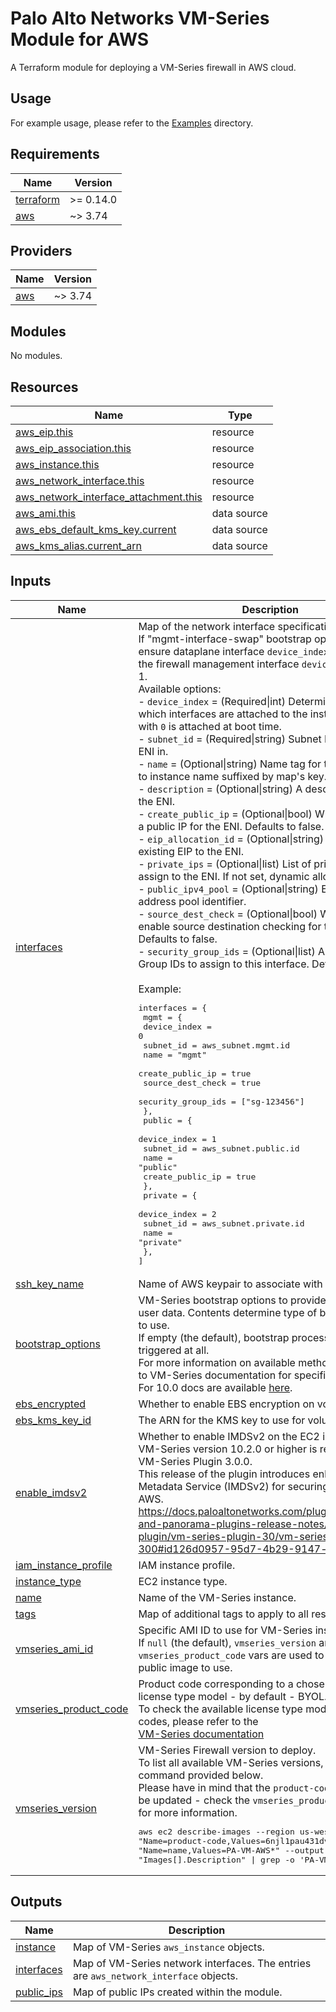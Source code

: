 <!-- BEGIN_TF_DOCS -->
# Palo Alto Networks VM-Series Module for AWS

A Terraform module for deploying a VM-Series firewall in AWS cloud.

## Usage

For example usage, please refer to the [Examples](examples/) directory.

## Requirements

| Name                                                                      | Version   |
| ------------------------------------------------------------------------- | --------- |
| <a name="requirement_terraform"></a> [terraform](#requirement\_terraform) | >= 0.14.0 |
| <a name="requirement_aws"></a> [aws](#requirement\_aws)                   | ~> 3.74   |

## Providers

| Name                                              | Version |
| ------------------------------------------------- | ------- |
| <a name="provider_aws"></a> [aws](#provider\_aws) | ~> 3.74 |

## Modules

No modules.

## Resources

| Name                                                                                                                                              | Type        |
| ------------------------------------------------------------------------------------------------------------------------------------------------- | ----------- |
| [aws_eip.this](https://registry.terraform.io/providers/hashicorp/aws/latest/docs/resources/eip)                                                   | resource    |
| [aws_eip_association.this](https://registry.terraform.io/providers/hashicorp/aws/latest/docs/resources/eip_association)                           | resource    |
| [aws_instance.this](https://registry.terraform.io/providers/hashicorp/aws/latest/docs/resources/instance)                                         | resource    |
| [aws_network_interface.this](https://registry.terraform.io/providers/hashicorp/aws/latest/docs/resources/network_interface)                       | resource    |
| [aws_network_interface_attachment.this](https://registry.terraform.io/providers/hashicorp/aws/latest/docs/resources/network_interface_attachment) | resource    |
| [aws_ami.this](https://registry.terraform.io/providers/hashicorp/aws/latest/docs/data-sources/ami)                                                | data source |
| [aws_ebs_default_kms_key.current](https://registry.terraform.io/providers/hashicorp/aws/latest/docs/data-sources/ebs_default_kms_key)             | data source |
| [aws_kms_alias.current_arn](https://registry.terraform.io/providers/hashicorp/aws/latest/docs/data-sources/kms_alias)                             | data source |

## Inputs

| Name                                                                                                  | Description                                                                                                                                                                                                                                                                                                                                                                                                                                                                                                                                                                                                                                                                                                                                                                                                                                                                                                                                                                                                                                                                                                                                                                                                                                                                                                                                                                                                                                                                                                                                                                                                                                                                                                                                                                                                                                                                                                                                                                | Type       | Default                       | Required |
| ----------------------------------------------------------------------------------------------------- | -------------------------------------------------------------------------------------------------------------------------------------------------------------------------------------------------------------------------------------------------------------------------------------------------------------------------------------------------------------------------------------------------------------------------------------------------------------------------------------------------------------------------------------------------------------------------------------------------------------------------------------------------------------------------------------------------------------------------------------------------------------------------------------------------------------------------------------------------------------------------------------------------------------------------------------------------------------------------------------------------------------------------------------------------------------------------------------------------------------------------------------------------------------------------------------------------------------------------------------------------------------------------------------------------------------------------------------------------------------------------------------------------------------------------------------------------------------------------------------------------------------------------------------------------------------------------------------------------------------------------------------------------------------------------------------------------------------------------------------------------------------------------------------------------------------------------------------------------------------------------------------------------------------------------------------------------------------------------- | ---------- | ----------------------------- | :------: |
| <a name="input_interfaces"></a> [interfaces](#input\_interfaces)                                      | Map of the network interface specifications.<br>If "mgmt-interface-swap" bootstrap option is enabled, ensure dataplane interface `device_index` is set to 0 and the firewall management interface `device_index` is set to 1.<br>Available options:<br>- `device_index`       = (Required\|int) Determines order in which interfaces are attached to the instance. Interface with `0` is attached at boot time.<br>- `subnet_id`          = (Required\|string) Subnet ID to create the ENI in.<br>- `name`               = (Optional\|string) Name tag for the ENI. Defaults to instance name suffixed by map's key.<br>- `description`        = (Optional\|string) A descriptive name for the ENI.<br>- `create_public_ip`   = (Optional\|bool) Whether to create a public IP for the ENI. Defaults to false.<br>- `eip_allocation_id`  = (Optional\|string) Associate an existing EIP to the ENI.<br>- `private_ips`        = (Optional\|list) List of private IPs to assign to the ENI. If not set, dynamic allocation is used.<br>- `public_ipv4_pool`   = (Optional\|string) EC2 IPv4 address pool identifier. <br>- `source_dest_check`  = (Optional\|bool) Whether to enable source destination checking for the ENI. Defaults to false.<br>- `security_group_ids` = (Optional\|list) A list of Security Group IDs to assign to this interface. Defaults to null.<br><br>Example:<pre>interfaces = {<br>  mgmt = {<br>    device_index       = 0<br>    subnet_id          = aws_subnet.mgmt.id<br>    name               = "mgmt"<br>    create_public_ip   = true<br>    source_dest_check  = true<br>    security_group_ids = ["sg-123456"]<br>  },<br>  public = {<br>    device_index     = 1<br>    subnet_id        = aws_subnet.public.id<br>    name             = "public"<br>    create_public_ip = true<br>  },<br>  private = {<br>    device_index = 2<br>    subnet_id    = aws_subnet.private.id<br>    name         = "private"<br>  },<br>]</pre> | `map(any)` | n/a                           |   yes    |
| <a name="input_ssh_key_name"></a> [ssh\_key\_name](#input\_ssh\_key\_name)                            | Name of AWS keypair to associate with instances.                                                                                                                                                                                                                                                                                                                                                                                                                                                                                                                                                                                                                                                                                                                                                                                                                                                                                                                                                                                                                                                                                                                                                                                                                                                                                                                                                                                                                                                                                                                                                                                                                                                                                                                                                                                                                                                                                                                           | `string`   | n/a                           |   yes    |
| <a name="input_bootstrap_options"></a> [bootstrap\_options](#input\_bootstrap\_options)               | VM-Series bootstrap options to provide using instance user data. Contents determine type of bootstap method to use.<br>If empty (the default), bootstrap process is not triggered at all.<br>For more information on available methods, please refer to VM-Series documentation for specific version.<br>For 10.0 docs are available [here](https://docs.paloaltonetworks.com/vm-series/10-0/vm-series-deployment/bootstrap-the-vm-series-firewall.html).                                                                                                                                                                                                                                                                                                                                                                                                                                                                                                                                                                                                                                                                                                                                                                                                                                                                                                                                                                                                                                                                                                                                                                                                                                                                                                                                                                                                                                                                                                                  | `string`   | `""`                          |    no    |
| <a name="input_ebs_encrypted"></a> [ebs\_encrypted](#input\_ebs\_encrypted)                           | Whether to enable EBS encryption on volumes.                                                                                                                                                                                                                                                                                                                                                                                                                                                                                                                                                                                                                                                                                                                                                                                                                                                                                                                                                                                                                                                                                                                                                                                                                                                                                                                                                                                                                                                                                                                                                                                                                                                                                                                                                                                                                                                                                                                               | `bool`     | `true`                        |    no    |
| <a name="input_ebs_kms_key_id"></a> [ebs\_kms\_key\_id](#input\_ebs\_kms\_key\_id)                    | The ARN for the KMS key to use for volume encryption.                                                                                                                                                                                                                                                                                                                                                                                                                                                                                                                                                                                                                                                                                                                                                                                                                                                                                                                                                                                                                                                                                                                                                                                                                                                                                                                                                                                                                                                                                                                                                                                                                                                                                                                                                                                                                                                                                                                      | `string`   | `null`                        |    no    |
| <a name="input_enable_imdsv2"></a> [enable\_imdsv2](#input\_enable\_imdsv2)                           | Whether to enable IMDSv2 on the EC2 instance.<br>VM-Series version 10.2.0 or higher is required to install VM-Series Plugin 3.0.0. <br>This release of the plugin introduces enhanced Instance Metadata Service (IMDSv2) for securing instances AWS.<br>https://docs.paloaltonetworks.com/plugins/vm-series-and-panorama-plugins-release-notes/vm-series-plugin/vm-series-plugin-30/vm-series-plugin-300#id126d0957-95d7-4b29-9147-fff20027986e                                                                                                                                                                                                                                                                                                                                                                                                                                                                                                                                                                                                                                                                                                                                                                                                                                                                                                                                                                                                                                                                                                                                                                                                                                                                                                                                                                                                                                                                                                                            | `string`   | `true`                        |    no    |
| <a name="input_iam_instance_profile"></a> [iam\_instance\_profile](#input\_iam\_instance\_profile)    | IAM instance profile.                                                                                                                                                                                                                                                                                                                                                                                                                                                                                                                                                                                                                                                                                                                                                                                                                                                                                                                                                                                                                                                                                                                                                                                                                                                                                                                                                                                                                                                                                                                                                                                                                                                                                                                                                                                                                                                                                                                                                      | `string`   | `null`                        |    no    |
| <a name="input_instance_type"></a> [instance\_type](#input\_instance\_type)                           | EC2 instance type.                                                                                                                                                                                                                                                                                                                                                                                                                                                                                                                                                                                                                                                                                                                                                                                                                                                                                                                                                                                                                                                                                                                                                                                                                                                                                                                                                                                                                                                                                                                                                                                                                                                                                                                                                                                                                                                                                                                                                         | `string`   | `"m5.xlarge"`                 |    no    |
| <a name="input_name"></a> [name](#input\_name)                                                        | Name of the VM-Series instance.                                                                                                                                                                                                                                                                                                                                                                                                                                                                                                                                                                                                                                                                                                                                                                                                                                                                                                                                                                                                                                                                                                                                                                                                                                                                                                                                                                                                                                                                                                                                                                                                                                                                                                                                                                                                                                                                                                                                            | `string`   | `null`                        |    no    |
| <a name="input_tags"></a> [tags](#input\_tags)                                                        | Map of additional tags to apply to all resources.                                                                                                                                                                                                                                                                                                                                                                                                                                                                                                                                                                                                                                                                                                                                                                                                                                                                                                                                                                                                                                                                                                                                                                                                                                                                                                                                                                                                                                                                                                                                                                                                                                                                                                                                                                                                                                                                                                                          | `map(any)` | `{}`                          |    no    |
| <a name="input_vmseries_ami_id"></a> [vmseries\_ami\_id](#input\_vmseries\_ami\_id)                   | Specific AMI ID to use for VM-Series instance.<br>If `null` (the default), `vmseries_version` and `vmseries_product_code` vars are used to determine a public image to use.                                                                                                                                                                                                                                                                                                                                                                                                                                                                                                                                                                                                                                                                                                                                                                                                                                                                                                                                                                                                                                                                                                                                                                                                                                                                                                                                                                                                                                                                                                                                                                                                                                                                                                                                                                                                | `string`   | `null`                        |    no    |
| <a name="input_vmseries_product_code"></a> [vmseries\_product\_code](#input\_vmseries\_product\_code) | Product code corresponding to a chosen VM-Series license type model - by default - BYOL. <br>To check the available license type models and their codes, please refer to the<br>[VM-Series documentation](https://docs.paloaltonetworks.com/vm-series/10-0/vm-series-deployment/set-up-the-vm-series-firewall-on-aws/deploy-the-vm-series-firewall-on-aws/obtain-the-ami/get-amazon-machine-image-ids.html)                                                                                                                                                                                                                                                                                                                                                                                                                                                                                                                                                                                                                                                                                                                                                                                                                                                                                                                                                                                                                                                                                                                                                                                                                                                                                                                                                                                                                                                                                                                                                                | `string`   | `"6njl1pau431dv1qxipg63mvah"` |    no    |
| <a name="input_vmseries_version"></a> [vmseries\_version](#input\_vmseries\_version)                  | VM-Series Firewall version to deploy.<br>To list all available VM-Series versions, run the command provided below. <br>Please have in mind that the `product-code` may need to be updated - check the `vmseries_product_code` variable for more information.<pre>aws ec2 describe-images --region us-west-1 --filters "Name=product-code,Values=6njl1pau431dv1qxipg63mvah" "Name=name,Values=PA-VM-AWS*" --output json --query "Images[].Description" \| grep -o 'PA-VM-AWS-.*' \| sort</pre>                                                                                                                                                                                                                                                                                                                                                                                                                                                                                                                                                                                                                                                                                                                                                                                                                                                                                                                                                                                                                                                                                                                                                                                                                                                                                                                                                                                                                                                                              | `string`   | `"10.2.0"`                    |    no    |

## Outputs

| Name                                                                 | Description                                                                           |
| -------------------------------------------------------------------- | ------------------------------------------------------------------------------------- |
| <a name="output_instance"></a> [instance](#output\_instance)         | Map of VM-Series `aws_instance` objects.                                              |
| <a name="output_interfaces"></a> [interfaces](#output\_interfaces)   | Map of VM-Series network interfaces. The entries are `aws_network_interface` objects. |
| <a name="output_public_ips"></a> [public\_ips](#output\_public\_ips) | Map of public IPs created within the module.                                          |
<!-- END_TF_DOCS -->
